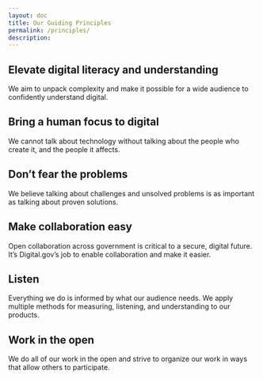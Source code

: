 ```yaml
---
layout: doc
title: Our Guiding Principles
permalink: /principles/
description:
---
```


## Elevate digital literacy and understanding

We aim to unpack complexity and make it possible for a wide audience to confidently understand digital.

## Bring a human focus to digital

We cannot talk about technology without talking about the people who create it, and the people it affects.

## Don’t fear the problems

We believe talking about challenges and unsolved problems is as important as talking about proven solutions.

## Make collaboration easy

Open collaboration across government is critical to a secure, digital future. It’s Digital.gov’s job to enable collaboration and make it easier.

## Listen

Everything we do is informed by what our audience needs. We apply multiple methods for measuring, listening, and understanding to our products.

## Work in the open

We do all of our work in the open and strive to organize our work in ways that allow others to participate.
